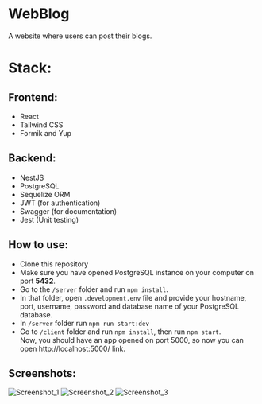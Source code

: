 # WebBlog

A website where users can post their blogs.

# Stack:

## Frontend:

- React
- Tailwind CSS
- Formik and Yup

## Backend:

- NestJS
- PostgreSQL
- Sequelize ORM
- JWT (for authentication)
- Swagger (for documentation)
- Jest (Unit testing)

## How to use:

- Clone this repository
- Make sure you have opened PostgreSQL instance on your computer on port **5432**.
- Go to the `/server` folder and run `npm install`.
- In that folder, open `.development.env` file and provide your hostname, port, username, password and database name of your PostgreSQL database.
- In `/server` folder run `npm run start:dev`
- Go to `/client` folder and run `npm install`, then run `npm start`.
  <br/>
  Now, you should have an app opened on port 5000, so now you can open http://localhost:5000/ link.

## Screenshots:

![Screenshot_1](https://github.com/StellarLis/WebBlog/assets/86295320/a8a7ab4d-fe5c-4ac7-8d79-c35a230744a6)
![Screenshot_2](https://github.com/StellarLis/WebBlog/assets/86295320/26a0bc55-3165-4e46-a19c-1779642610cd)
![Screenshot_3](https://github.com/StellarLis/WebBlog/assets/86295320/7c36d72e-02d0-493c-b491-6a2b5a6ddc5e)
